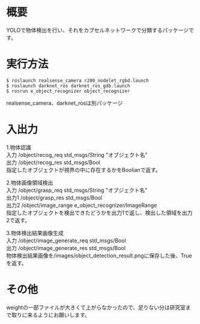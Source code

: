 # 概要
YOLOで物体検出を行い、それをカプセルネットワークで分類するパッケージです。

# 実行方法
    $ roslaunch realsense_camera r200_nodelet_rgbd.launch  
    $ roslaunch darknet_ros darknet_ros_gdb.launch  
    $ rosrun e_object_recognizer object_recognizer  
realsense_camera、darknet_rosは別パッケージ  

# 入出力
1.物体認識  
入力 /object/recog_req std_msgs/String "オブジェクト名"  
出力 /object/recog_res std_msgs/Bool  
指定したオブジェクトが視界の中に存在するかをBoolianで返す。  

2.物体画像領域検出  
入力  /object/grasp_req std_msgs/String "オブジェクト名"  
出力1 /object/grasp_res std_msgs/Bool  
出力2 /object/image_range e_object_recognizer/ImageRange  
指定したオブジェクトを検出できたどうかを出力1で返し、検出した領域を出力2で返す。  

3.物体検出結果画像生成  
入力 /object/image_generate_req std_msgs/Bool  
出力 /object/image_generate_res std_msgs/Bool  
物体検出結果画像を/images/object_detection_result.pngに保存した後、Trueを返す。  

# その他
weightの一部ファイルが大きくて上がらなかったので、足りない分は研究室まで取りに来るようにお願いします。